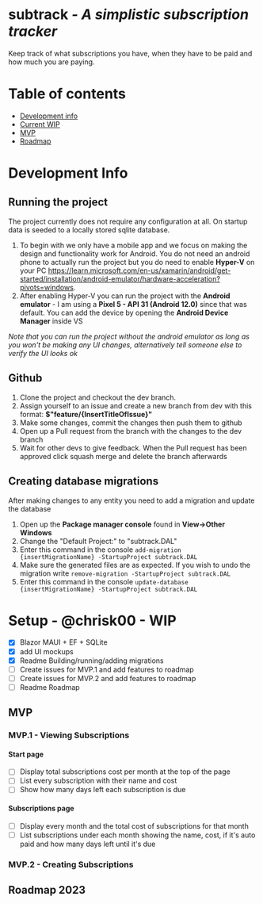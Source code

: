 # subtrack <em>- A simplistic subscription tracker</em>

Keep track of what subscriptions you have, when they have to be paid and how much you are paying.

# Table of contents
- [Development info](#development-info)
- [Current WIP](#setup---chrisk00---wip)
- [MVP](#mvp)
- [Roadmap](#roadmap-2023)

# Development Info

## Running the project
The project currently does not require any configuration at all. On startup data is seeded to a locally stored sqlite database.

1. To begin with we only have a mobile app and we focus on making the design and functionality work for Android. You do not need an android phone to actually run the project but you do need to enable **Hyper-V** on your PC https://learn.microsoft.com/en-us/xamarin/android/get-started/installation/android-emulator/hardware-acceleration?pivots=windows.
2.  After enabling Hyper-V you can run the project with the **Android emulator** - I am using a **Pixel 5 - API 31 (Android 12.0)** since that was default. You can add the device by opening the **Android Device Manager** inside VS

*Note that you can run the project without the android emulator as long as you won't be making any UI changes, alternatively tell someone else to verify the UI looks ok*

## Github

1. Clone the project and checkout the dev branch.
2. Assign yourself to an issue and create a new branch from dev with this format: **$"feature/{InsertTitleOfIssue}"**
3. Make some changes, commit the changes then push them to github
4. Open up a Pull request from the branch with the changes to the dev branch
5. Wait for other devs to give feedback. When the Pull request has been approved click squash merge and delete the branch afterwards

## Creating database migrations

After making changes to any entity you need to add a migration and update the database

1. Open up the **Package manager console** found in **View->Other Windows**
2. Change the "Default Project:" to "subtrack.DAL"
3. Enter this command in the console `add-migration {insertMigrationName} -StartupProject subtrack.DAL`
4. Make sure the generated files are as expected. If you wish to undo the migration write `remove-migration -StartupProject subtrack.DAL`
5. Enter this command in the console `update-database {insertMigrationName} -StartupProject subtrack.DAL`

# Setup - @chrisk00 - WIP

- [x] Blazor MAUI + EF + SQLite
- [x] add UI mockups
- [x] Readme Building/running/adding migrations
- [ ] Create issues for MVP.1 and add features to roadmap
- [ ] Create issues for MVP.2 and add features to roadmap
- [ ] Readme Roadmap

## MVP

### MVP.1 - Viewing Subscriptions

#### Start page

- [ ] Display total subscriptions cost per month at the top of the page
- [ ] List every subscription with their name and cost
- [ ] Show how many days left each subscription is due

#### Subscriptions page

- [ ] Display every month and the total cost of subscriptions for that month
- [ ] List subscriptions under each month showing the name, cost, if it's auto paid and how many days left until it's due

### MVP.2 - Creating Subscriptions

## Roadmap 2023
